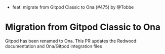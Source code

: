 - feat: migrate from Gitpod Classic to Ona (#475) by @Tobbe

# Migration from Gitpod Classic to Ona

Gitpod has been renamed to Ona. This PR updates the Redwood documentation and
Ona/Gitpod integration files

